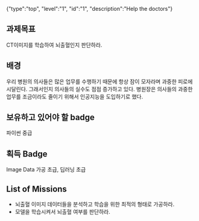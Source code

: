 {"type":"top", "level":"1", "id":"1", "description":"Help the doctors"}

## 과제목표
CT이미지를 학습하여 뇌출혈인지 판단하라.
## 배경
우리 병원의 의사들은 많은 업무를 수행하기 때문에 항상 잠이 모자라며 과중한 피로에 시달린다. 그래서인지 의사들의 실수도 점점 증가하고 있다. 
병원장은 의사들의 과중한 업무를 조금이라도 줄이기 위해서 인공지능을 도입하기로 했다.
## 보유하고 있어야 할 badge
파이썬 중급
## 획득 Badge
Image Data 가공 초급, 딥러닝 초급
## List of Missions
* 뇌출혈 이미지 데이터들을 분석하고 학습을 위한 최적의 형태로 가공하라. 
* 모델을 학습시켜서 뇌출혈 여부를 판단하라.
